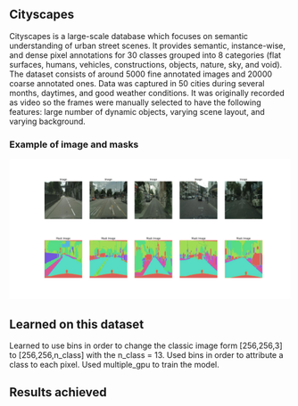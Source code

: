 ## Cityscapes

Cityscapes is a large-scale database which focuses on semantic understanding of urban street scenes. It provides semantic, instance-wise, and dense pixel annotations for 30 classes grouped into 8 categories (flat surfaces, humans, vehicles, constructions, objects, nature, sky, and void). The dataset consists of around 5000 fine annotated images and 20000 coarse annotated ones. Data was captured in 50 cities during several months, daytimes, and good weather conditions. It was originally recorded as video so the frames were manually selected to have the following features: large number of dynamic objects, varying scene layout, and varying background.

### Example of image and masks

![plot](./pytorch/example_image.png)

## Learned on this dataset

Learned to use bins in order to change the classic image form [256,256,3] to [256,256,n_class] with the n_class = 13.
Used bins in order to attribute a class to each pixel.
Used multiple_gpu to train the model.

## Results achieved
